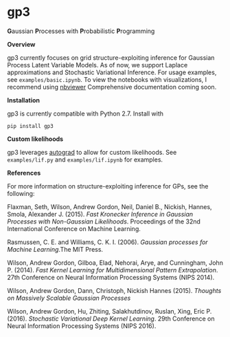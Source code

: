 # gp3

**G**aussian **P**rocesses with **P**robabilistic **P**rogramming

**Overview**

gp3 currently focuses on grid structure-exploiting inference for Gaussian Process Latent Variable Models. As of now, we support Laplace approximations and Stochastic Variational Inference. For usage examples, see ```examples/basic.ipynb```. To view the notebooks with visualizations, I recommend using [nbviewer](https://nbviewer.jupyter.org/) Comprehensive documentation coming soon.

**Installation**

gp3 is currently compatible with Python 2.7. Install with

```pip install gp3```

**Custom likelihoods**

gp3 leverages [autograd](https://github.com/HIPS/autograd) to allow for custom likelihoods. See ```examples/lif.py``` and ```examples/lif.ipynb``` for examples.

**References**

For more information on structure-exploiting inference for GPs, see the following:

Flaxman, Seth, Wilson, Andrew Gordon, Neil, Daniel B., Nickish, Hannes, Smola, Alexander J. (2015). *Fast Kronecker Inference in Gaussian Processes with Non-Gaussian Likelihoods*. Proceedings of the 32nd International Conference on Machine Learning.

Rasmussen, C. E. and Williams, C. K. I. (2006). *Gaussian processes for Machine Learning*.The MIT Press.

Wilson, Andrew Gordon, Gilboa, Elad, Nehorai, Arye, and Cunningham, John P. (2014). *Fast Kernel Learning for Multidimensional Pattern Extrapolation*. 27th Conference on Neural Information Processing Systems (NIPS 2014).

Wilson, Andrew Gordon, Dann, Christoph, Nickish Hannes (2015). *Thoughts on Massively Scalable Gaussian Processes*

Wilson, Andrew Gordon, Hu, Zhiting, Salakhutdinov, Ruslan, Xing, Eric P. (2016). *Stochastic Variational Deep Kernel Learning*. 29th Conference on Neural Information Processing Systems (NIPS 2016).
